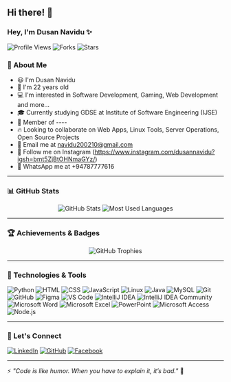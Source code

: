## Hi there! 👋

### Hey, I'm <span id="name">Dusan Navidu</span> ✨

![Profile Views](https://komarev.com/ghpvc/?username=yourusername&label=Views&color=brightgreen&style=flat-square)
![Forks](https://img.shields.io/github/forks/yourusername/yourrepo?style=social)
![Stars](https://img.shields.io/github/stars/yourusername/yourrepo?style=social)

### 🚀 About Me
- 😃 I'm Dusan Navidu
- 🎂 I'm 22 years old
- 💻 I'm interested in Software Development, Gaming, Web Development and more...
- 🎓 Currently studying GDSE at Institute of Software Engineering (IJSE)
- 🌟 Member of ----
- 🔥 Looking to collaborate on Web Apps, Linux Tools, Server Operations, Open Source Projects
- 📧 Email me at navidu200210@gmail.com
- 📸 Follow me on Instagram (https://www.instagram.com/dusannavidu?igsh=bmt5ZjBtOHNmaGYz/)
- 📱 WhatsApp me at +94787777616

---

### 📊 GitHub Stats
<div align="center">
    <img src="https://github-readme-stats.vercel.app/api?username=Dusan Navidu&show_icons=true&theme=radical" alt="GitHub Stats" />
    <img src="https://github-readme-stats.vercel.app/api/top-langs/?username=yourusername&layout=compact&theme=radical" alt="Most Used Languages" />
</div>

---

### 🏆 Achievements & Badges
<div align="center">
    <img src="https://github-profile-trophy.vercel.app/?username=yourusername&theme=radical&margin-w=10" alt="GitHub Trophies" />
</div>

---

### 🔧 Technologies & Tools

![Python](https://img.shields.io/badge/Python-3670A0?style=for-the-badge&logo=python&logoColor=white)
![HTML](https://img.shields.io/badge/HTML5-E34F26?style=for-the-badge&logo=html5&logoColor=white)
![CSS](https://img.shields.io/badge/CSS3-1572B6?style=for-the-badge&logo=css3&logoColor=white)
![JavaScript](https://img.shields.io/badge/JavaScript-F7DF1E?style=for-the-badge&logo=javascript&logoColor=black)
![Linux](https://img.shields.io/badge/Linux-FCC624?style=for-the-badge&logo=linux&logoColor=black)
![Java](https://img.shields.io/badge/Java-ED8B00?style=for-the-badge&logo=java&logoColor=white)
![MySQL](https://img.shields.io/badge/MySQL-4479A1?style=for-the-badge&logo=mysql&logoColor=white)
![Git](https://img.shields.io/badge/Git-F05032?style=for-the-badge&logo=git&logoColor=white)
![GitHub](https://img.shields.io/badge/GitHub-181717?style=for-the-badge&logo=github)
![Figma](https://img.shields.io/badge/Figma-F24E1E?style=for-the-badge&logo=figma&logoColor=white)
![VS Code](https://img.shields.io/badge/VS%20Code-007ACC?style=for-the-badge&logo=visual-studio-code&logoColor=white)
![IntelliJ IDEA](https://img.shields.io/badge/IntelliJ%20IDEA-000000?style=for-the-badge&logo=intellij-idea&logoColor=white)
![IntelliJ IDEA Community](https://img.shields.io/badge/IntelliJ%20IDEA%20Community-000000?style=for-the-badge&logo=intellij-idea&logoColor=white)
![Microsoft Word](https://img.shields.io/badge/Microsoft%20Word-2B579A?style=for-the-badge&logo=microsoft-word&logoColor=white)
![Microsoft Excel](https://img.shields.io/badge/Microsoft%20Excel-217346?style=for-the-badge&logo=microsoft-excel&logoColor=white)
![PowerPoint](https://img.shields.io/badge/PowerPoint-B7472A?style=for-the-badge&logo=microsoft-powerpoint&logoColor=white)
![Microsoft Access](https://img.shields.io/badge/Microsoft%20Access-A4373A?style=for-the-badge&logo=microsoft-access&logoColor=white)
![Node.js](https://img.shields.io/badge/Node.js-43853D?style=for-the-badge&logo=node.js&logoColor=white)

---

### 🤝 Let's Connect
[![LinkedIn](https://img.shields.io/badge/LinkedIn-blue?style=for-the-badge&logo=linkedin)](https://linkedin.com/in/dusan-navidu-11b9a234a?utm_source=share&utm_campaign=share_via&utm_content=profile&utm_medium=android_app)
[![GitHub](https://img.shields.io/badge/GitHub-181717?style=for-the-badge&logo=github)](https://github.com/DusanNavidu)
[![Facebook](https://img.shields.io/badge/Facebook-1877F2?style=for-the-badge&logo=facebook&logoColor=white)](https://www.facebook.com/share/17ZPqeFdtN/)

---

⚡ *"Code is like humor. When you have to explain it, it’s bad."* 🚀
